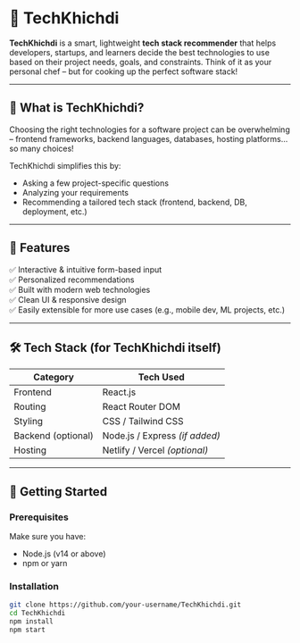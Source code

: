 # 🚀 TechKhichdi

**TechKhichdi** is a smart, lightweight **tech stack recommender** that helps developers, startups, and learners decide the best technologies to use based on their project needs, goals, and constraints. Think of it as your personal chef – but for cooking up the perfect software stack!

---

## 🧠 What is TechKhichdi?

Choosing the right technologies for a software project can be overwhelming – frontend frameworks, backend languages, databases, hosting platforms... so many choices!

TechKhichdi simplifies this by:
- Asking a few project-specific questions
- Analyzing your requirements
- Recommending a tailored tech stack (frontend, backend, DB, deployment, etc.)

---

## 🌟 Features

✅ Interactive & intuitive form-based input  
✅ Personalized recommendations  
✅ Built with modern web technologies  
✅ Clean UI & responsive design  
✅ Easily extensible for more use cases (e.g., mobile dev, ML projects, etc.)

---

## 🛠️ Tech Stack (for TechKhichdi itself)

| Category        | Tech Used          |
|----------------|--------------------|
| Frontend       | React.js           |
| Routing        | React Router DOM   |
| Styling        | CSS / Tailwind CSS |
| Backend (optional) | Node.js / Express *(if added)* |
| Hosting        | Netlify / Vercel *(optional)* |

---

## 🚦 Getting Started

### Prerequisites

Make sure you have:

- Node.js (v14 or above)
- npm or yarn

### Installation

```bash
git clone https://github.com/your-username/TechKhichdi.git
cd TechKhichdi
npm install
npm start
